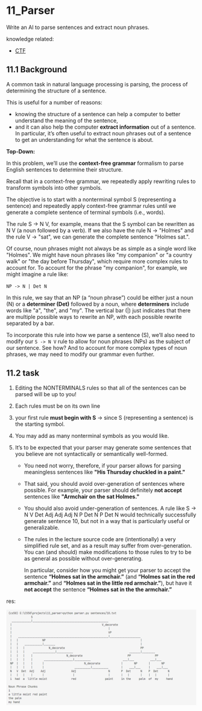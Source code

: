 # 11_Parser

Write an AI to parse sentences and extract noun phrases.

knowledge related:

- [CTF](../notes//lecture6.md/#62-context-free-grammar)

## 11.1 Background

A common task in natural language processing is parsing, the process of determining the structure of a sentence. 

This is useful for a number of reasons: 
- knowing the structure of a sentence can help a computer to better understand the meaning of the sentence, 
- and it can also help the computer **extract information** out of a sentence. In particular, it’s often useful to extract noun phrases out of a sentence to get an understanding for what the sentence is about.


**Top-Down:**

In this problem, we’ll use the **context-free grammar** formalism to parse English sentences to determine their structure.

Recall that in a context-free grammar, we repeatedly apply rewriting rules to transform symbols into other symbols.

The objective is to start with a nonterminal symbol S (representing a sentence) and repeatedly apply context-free grammar rules until we generate a complete sentence of terminal symbols (i.e., words).

The rule S -> N V, for example, means that the S symbol can be rewritten as N V (a noun followed by a verb). If we also have the rule N -> "Holmes" and the rule V -> "sat", we can generate the complete sentence "Holmes sat.".

Of course, noun phrases might not always be as simple as a single word like "Holmes". We might have noun phrases like "my companion" or "a country walk" or "the day before Thursday", which require more complex rules to account for. To account for the phrase "my companion", for example, we might imagine a rule like:

`NP -> N | Det N`

In this rule, we say that an NP (a “noun phrase”) could be either just a noun (N) or a **determiner (Det)** followed by a noun, where **determiners** include words like "a", "the", and "my". The vertical bar (|) just indicates that there are multiple possible ways to rewrite an NP, with each possible rewrite separated by a bar.

To incorporate this rule into how we parse a sentence (S), we’ll also need to modify our `S -> N V` rule to allow for noun phrases (NPs) as the subject of our sentence. See how? And to account for more complex types of noun phrases, we may need to modify our grammar even further.

## 11.2 task

1. Editing the NONTERMINALS rules so that all of the sentences can be parsed will be up to you!
2. Each rules must be on its own line
3. your first rule **must begin with S** -> since S (representing a sentence) is the starting symbol.
4. You may add as many nonterminal symbols as you would like.
5. It’s to be expected that your parser may generate some sentences that you believe are not syntactically or semantically well-formed.

    - You need not worry, therefore, if your parser allows for parsing meaningless sentences like **"His Thursday chuckled in a paint."**
    - That said, you should avoid over-generation of sentences where possible. For example, your parser should definitely **not accept** sentences like **"Armchair on the sat Holmes."**
    - You should also avoid under-generation of sentences. A rule like S -> N V Det Adj Adj Adj N P Det N P Det N would technically successfully generate sentence 10, but not in a way that is particularly useful or generalizable.
    - The rules in the lecture source code are (intentionally) a very simplified rule set, and as a result may suffer from over-generation. You can (and should) make modifications to those rules to try to be as general as possible without over-generating.
        
        In particular, consider how you might get your parser to accept the sentence **“Holmes sat in the armchair.”** (and **“Holmes sat in the red armchair.”** and **“Holmes sat in the little red armchair.”**), but have it **not accept** the sentence **“Holmes sat in the the armchair.”**

res:

![1674013243082](image/11_parser/1674013243082.png)